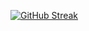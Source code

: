 
  <a href="https://git.io/streak-stats"><img src="https://github-readme-streak-stats-eight.vercel.app?user=nlopez99&theme=nightowl&hide_border=true&short_numbers=true&date_format=n%2Fj%5B%2FY%5D" alt="GitHub Streak" />
  </a>
